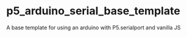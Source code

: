 # p5_arduino_serial_base_template
A base template for using an arduino with P5.serialport and vanilla JS

